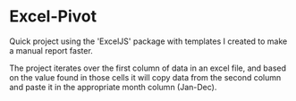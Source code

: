 # Excel-Pivot
Quick project using the 'ExcelJS' package with templates I created to make a manual report faster.

The project iterates over the first column of data in an excel file, and based on the value found in those cells it will copy data from the second column and paste it in the appropriate month column (Jan-Dec).

